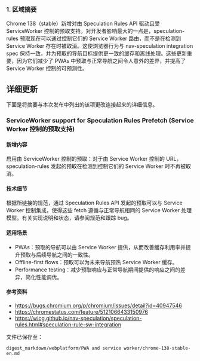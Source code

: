 ### 1. 区域摘要

Chrome 138（stable）新增对由 Speculation Rules API 驱动且受 ServiceWorker 控制的预取支持。对开发者影响最大的一点是，speculation-rules 预取现在可以通过控制它们的 Service Worker 路由，而不是在检测到 Service Worker 存在时被取消。这使浏览器行为与 nav-speculation integration spec 保持一致，并为预取的导航目标提供更一致的缓存和离线处理。这些更新重要，因为它们减少了 PWAs 中预取与正常导航之间令人意外的差异，并提高了 Service Worker 控制的可预测性。

## 详细更新

下面是将摘要与本次发布中列出的该项更改连接起来的详细信息。

### ServiceWorker support for Speculation Rules Prefetch (Service Worker 控制的预取支持)

#### 新增内容
启用由 ServiceWorker 控制的预取：对于由 Service Worker 控制的 URL，speculation-rules 发起的预取在检测到控制它们的 Service Worker 时不再被取消。

#### 技术细节
根据所链接的规范，通过 Speculation Rules API 发起的预取可以与 Service Worker 控制集成，使得这些 fetch 遵循与正常导航相同的 Service Worker 处理模型。有关实现说明和状态，请参阅规范和跟踪 bug。

#### 适用场景
- PWAs：预取的导航可以由 Service Worker 提供，从而改善缓存利用率并提升预取与后续导航之间的一致性。
- Offline-first flows：预取可以为未来导航预热 Service Worker 缓存。
- Performance testing：减少预取响应与正常导航期间提供的响应之间的差异，简化性能调优。

#### 参考资料
- https://bugs.chromium.org/p/chromium/issues/detail?id=40947546
- https://chromestatus.com/feature/5121066433150976
- https://wicg.github.io/nav-speculation/speculation-rules.html#speculation-rule-sw-integration

文件已保存至：
```text
digest_markdown/webplatform/PWA and service worker/chrome-138-stable-en.md
```